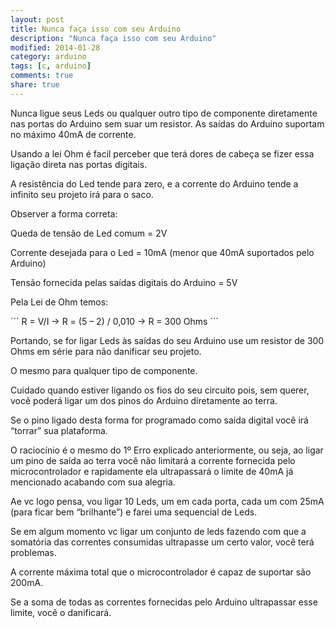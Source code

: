 ```yaml
---
layout: post
title: Nunca faça isso com seu Arduino
description: "Nunca faça isso com seu Arduino"
modified: 2014-01-28
category: arduino
tags: [c, arduino]
comments: true
share: true
---
```



Nunca ligue seus Leds ou qualquer outro tipo de componente diretamente nas portas do Arduino sem suar um resistor.
As saídas do Arduino suportam no máximo 40mA de corrente.

Usando a lei Ohm é facil perceber que terá dores de cabeça se fizer essa ligação direta nas portas digitais.

A resistência do Led tende para  zero, e a corrente do Arduino tende a infinito seu projeto irá para o saco.

Observer a forma correta:

Queda de tensão de Led comum = 2V

Corrente desejada para o Led = 10mA (menor que 40mA suportados pelo Arduino)

Tensão fornecida pelas saídas digitais do Arduino = 5V

Pela Lei de Ohm temos:

´´´
R = V/I -> R = (5 – 2) / 0,010 -> R = 300 Ohms
´´´

Portando, se for ligar Leds às saídas do seu Arduino use um resistor de 300 Ohms
em série para não danificar seu projeto.


O mesmo para qualquer tipo de componente.

Cuidado quando estiver ligando os fios do seu circuito pois, sem querer,
você poderá ligar um dos pinos do Arduino diretamente ao terra.

Se o pino ligado desta forma for programado como saída digital você irá “torrar” sua plataforma.

O raciocínio é o mesmo do 1º Erro explicado anteriormente, ou seja,
ao ligar um pino de saída ao terra você não limitará a corrente fornecida pelo
microcontrolador e rapidamente ela ultrapassará o limite de 40mA já mencionado acabando com sua alegria.


Ae vc logo pensa, vou ligar 10 Leds, um em cada porta, cada um com 25mA (para ficar bem “brilhante”) e farei uma sequencial de Leds.

Se em algum momento vc ligar um conjunto de leds fazendo com que a somatória das correntes consumidas ultrapasse um certo valor, você terá problemas.

A corrente máxima total que o microcontrolador é capaz de suportar são 200mA.

Se a soma de todas as correntes fornecidas pelo Arduino ultrapassar esse limite, você o danificará.
